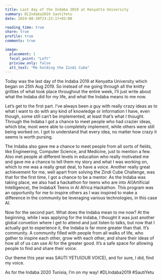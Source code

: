 ```yaml
---
title: Last day of the Indaba 2019 at Kenyatta University
summary: DLIndaba2019 SautiYetu
date: 2019-08-30T23:23:17+03:00

reading_time: true
share: true
profile: true
comments: true

image:
  placement: 1
  focal_point: "Left"
  priview_only: false
  alt_text: "Me holding the Zindi Cube"
---
```



Today was the last day of the Indaba 2019 at Kenyatta University which began on 25th Aug 2019. So instead of me going through all the knitty gritties of what took place throughout the entire week, I’ll just write about what the Indaba did for my life, and what the Indaba means to me now.

Let’s get to the first part. I’ve always been a guy with really crazy ideas as to what I want to do with any kind of knowledge or information I have, even though, some still can’t be implemented, at least that’s what I thought. Through the Indaba I got a chance to meet people who had crazier ideas, which btw, most were able to completely implement, while others were still being worked on. I got to understand that every idea, no matter how crazy it seems is worth pursing.

The Indaba also gave me a chance to meet people from all sorts of fields, like Engineering, Computer Science, and Medicine, just to mention a few. Also met people at different levels in education who really motivated me and gave me a chance to tell them my story and what I was working on, which to me was a really great deal, to have a voice. Another really great achievement for me, well apart from solving the Zindi Cube Challenge, was that for the first time, I got a chance to be a mentor. As the Indaba was taking place, we also had a hackathon for teens who are into AI(Artificial Intelligence), the IndabaX Teens in AI Africa Hackathon. This program was an opportunity for me to inspire others as I was inspired to make a difference in the community be leveraging various technologies, in this case AI.

Now for the second part. What does the Indaba mean to me now? At the beginning, while I was applying for the Indaba, I thought it was just another global convetion where I get to attend and just listen to talks, but now that I actually got to experience it, the Indaba is far more greater than that. It’s community. A community filled with people from all walks of life, who gather to inspire each other, grow with each other, and share their ideas of how all of us can use AI for the greater good. It’s a safe space for allowing people to find and share their voice.

Our theme this year was SAUTI YETU(OUR VOICE), and for sure, I did, find my voice.

As for the Indaba 2020 Tunisia, I’m on my way! #DLIndaba2019 #SautiYetu